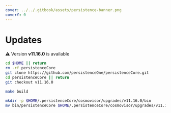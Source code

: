 ```yaml
---
cover: ../../.gitbook/assets/persistence-banner.png
coverY: 0
---
```


# Updates

⚠️ Version **v11.16.0** is available

```bash
cd $HOME || return
rm -rf persistenceCore
git clone https://github.com/persistenceOne/persistenceCore.git
cd persistenceCore || return
git checkout v11.16.0

make build

mkdir -p $HOME/.persistenceCore/cosmovisor/upgrades/v11.16.0/bin
mv bin/persistenceCore $HOME/.persistenceCore/cosmovisor/upgrades/v11.16.0/bin/
```
